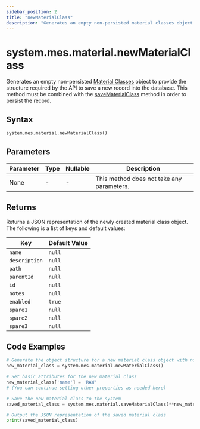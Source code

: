 ```yaml
---
sidebar_position: 2
title: "newMaterialClass"
description: "Generates an empty non-persisted material classes object to provide the structure to retrieve records from the database."
---
```


# system.mes.material.newMaterialClass

Generates an empty non-persisted [Material Classes](../../data-model/material-model/material-class) object to provide the structure required by the API
to save a new record into the database. This method must be combined with the [saveMaterialClass](./save-material-class) method in order to persist the record.

## Syntax

```python
system.mes.material.newMaterialClass()
```

## Parameters

| Parameter | Type | Nullable | Description                               |
|-----------|------|----------|-------------------------------------------|
| None      | -    | -        | This method does not take any parameters. |

## Returns

Returns a JSON representation of the newly created material class object. The following is a list of keys and default values:

| Key           | Default Value |
|---------------|---------------|
| `name`        | `null`        |
| `description` | `null`        |
| `path`        | `null`        |
| `parentId`    | `null`        |
| `id`          | `null`        |
| `notes`       | `null`        |
| `enabled`     | `true`        |
| `spare1`      | `null`        |
| `spare2`      | `null`        |
| `spare3`      | `null`        |

## Code Examples

```python
# Generate the object structure for a new material class object with no initial arguments
new_material_class = system.mes.material.newMaterialClass()

# Set basic attributes for the new material class
new_material_class['name'] = 'RAW'
# (You can continue setting other properties as needed here)

# Save the new material class to the system
saved_material_class = system.mes.material.saveMaterialClass(**new_material_class)

# Output the JSON representation of the saved material class
print(saved_material_class)
```

